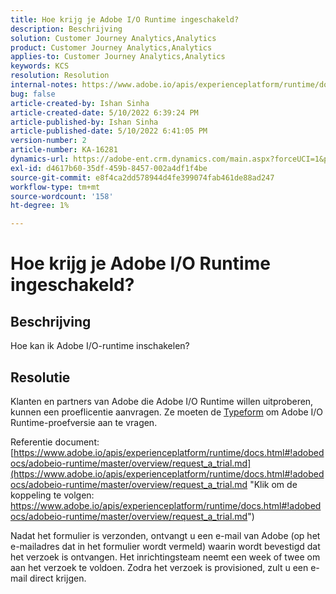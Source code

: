 ```yaml
---
title: Hoe krijg je Adobe I/O Runtime ingeschakeld?
description: Beschrijving
solution: Customer Journey Analytics,Analytics
product: Customer Journey Analytics,Analytics
applies-to: Customer Journey Analytics,Analytics
keywords: KCS
resolution: Resolution
internal-notes: https://www.adobe.io/apis/experienceplatform/runtime/docs.html#!adobedocs/adobeio-runtime/master/README.md
bug: false
article-created-by: Ishan Sinha
article-created-date: 5/10/2022 6:39:24 PM
article-published-by: Ishan Sinha
article-published-date: 5/10/2022 6:41:05 PM
version-number: 2
article-number: KA-16281
dynamics-url: https://adobe-ent.crm.dynamics.com/main.aspx?forceUCI=1&pagetype=entityrecord&etn=knowledgearticle&id=1ee66c7f-90d0-ec11-a7b5-0022480a8753
exl-id: d4617b60-35df-459b-8457-002a4df1f4be
source-git-commit: e8f4ca2dd578944d4fe399074fab461de88ad247
workflow-type: tm+mt
source-wordcount: '158'
ht-degree: 1%

---
```


# Hoe krijg je Adobe I/O Runtime ingeschakeld?

## Beschrijving


Hoe kan ik Adobe I/O-runtime inschakelen?


## Resolutie


Klanten en partners van Adobe die Adobe I/O Runtime willen uitproberen, kunnen een proeflicentie aanvragen. Ze moeten de [Typeform](https://adobeio.typeform.com/to/RWhT8Y) om Adobe I/O Runtime-proefversie aan te vragen.

Referentie document:
[https://www.adobe.io/apis/experienceplatform/runtime/docs.html#!adobedocs/adobeio-runtime/master/overview/request_a_trial.md](https://www.adobe.io/apis/experienceplatform/runtime/docs.html#!adobedocs/adobeio-runtime/master/overview/request_a_trial.md "Klik om de koppeling te volgen: https://www.adobe.io/apis/experienceplatform/runtime/docs.html#!adobedocs/adobeio-runtime/master/overview/request_a_trial.md")

Nadat het formulier is verzonden, ontvangt u een e-mail van Adobe (op het e-mailadres dat in het formulier wordt vermeld) waarin wordt bevestigd dat het verzoek is ontvangen. Het inrichtingsteam neemt een week of twee om aan het verzoek te voldoen. Zodra het verzoek is provisioned, zult u een e-mail direct krijgen.
